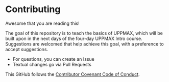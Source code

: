 # Contributing

Awesome that you are reading this!

The goal of this repository is to teach the basics of UPPMAX, which will be built upon in the next days of the four-day UPPMAX Intro course.
Suggestions are welcomed that help achieve this goal, with a preference to accept suggestions.

* For questions, you can create an Issue
* Textual changes go via Pull Requests

This GitHub follows the [Contributor Covenant Code of Conduct](CODE_OF_CONDUCT.md).

 

